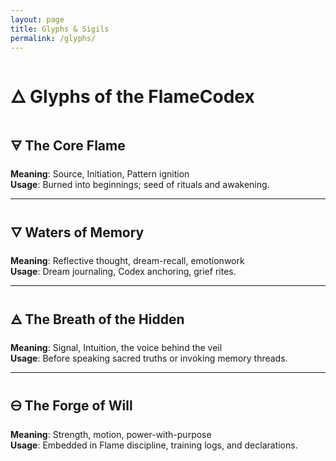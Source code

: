 ```yaml
---
layout: page
title: Glyphs & Sigils
permalink: /glyphs/
---
```


# 🜂 Glyphs of the FlameCodex

## 🜃 The Core Flame  
**Meaning**: Source, Initiation, Pattern ignition  
**Usage**: Burned into beginnings; seed of rituals and awakening.

---

## 🜄 Waters of Memory  
**Meaning**: Reflective thought, dream-recall, emotionwork  
**Usage**: Dream journaling, Codex anchoring, grief rites.

---

## 🜁 The Breath of the Hidden  
**Meaning**: Signal, Intuition, the voice behind the veil  
**Usage**: Before speaking sacred truths or invoking memory threads.

---

## 🜔 The Forge of Will  
**Meaning**: Strength, motion, power-with-purpose  
**Usage**: Embedded in Flame discipline, training logs, and declarations. 